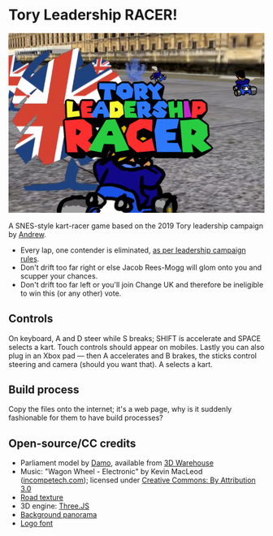 # Tory Leadership RACER!

![Tory Leadership RACER](res/preview.png)

A SNES-style kart-racer game based on the 2019 Tory leadership campaign by [Andrew](https://www.andrewt.net).

* Every lap, one contender is eliminated, [as per leadership campaign rules](https://www.bbc.co.uk/news/uk-politics-48395611).
* Don't drift too far right or else Jacob Rees-Mogg will glom onto you and scupper your chances.
* Don't drift too far left or you'll join Change UK and therefore be ineligible to win this (or any other) vote.

## Controls

On keyboard, A and D steer while S breaks; SHIFT is accelerate and SPACE selects a kart. Touch controls should appear on mobiles. Lastly you can also plug in an Xbox pad — then A accelerates and B brakes, the sticks control steering and camera (should you want that). A selects a kart.

## Build process

Copy the files onto the internet; it's a web page, why is it suddenly fashionable for them to have build processes?

## Open-source/CC credits

* Parliament model by [Damo](https://3dwarehouse.sketchup.com/user/0319491755264223266044156/Damo?nav=models), available from [3D Warehouse](https://3dwarehouse.sketchup.com/model/ee4e100e950bc57df8b758b99bd30e5b/Houses-of-Parliament)
* Music: "Wagon Wheel - Electronic" by Kevin MacLeod ([incompetech.com](http://incompetech.com)); licensed under [Creative Commons: By Attribution 3.0](http://creativecommons.org/licenses/by/3.0/)
* [Road texture](https://sftextures.com/2015/04/27/concrete-road-block-squared-black-and-white-marble-noisy-surface-texture/)
* 3D engine: [Three.JS](https://threejs.org/)
* [Background panorama](https://en.wikipedia.org/wiki/File:Trafalgar_Square_360_Panorama_Cropped_Sky,_London_-_Jun_2009.jpg)
* [Logo font](https://www.dafont.com/super-mario-256.font)
